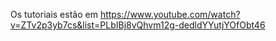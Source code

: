 Os tutoriais estão em https://www.youtube.com/watch?v=ZTv2p3yb7cs&list=PLbIBj8vQhvm12g-dedldYYutjYOfObt46
